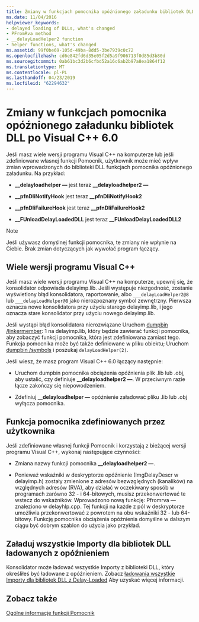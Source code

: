 ```yaml
---
title: Zmiany w funkcjach pomocnika opóźnionego załadunku bibliotek DLL po Visual C++ 6.0
ms.date: 11/04/2016
helpviewer_keywords:
- delayed loading of DLLs, what's changed
- PFromRva method
- __delayLoadHelper2 function
- helper functions, what's changed
ms.assetid: 99f0be69-105d-49ba-8dd5-3be7939c0c72
ms.openlocfilehash: cd6e842fd6d35e05f2d5a9f906713f0d85d3b80d
ms.sourcegitcommit: 0ab61bc3d2b6cfbd52a16c6ab2b97a8ea1864f12
ms.translationtype: MT
ms.contentlocale: pl-PL
ms.lasthandoff: 04/23/2019
ms.locfileid: "62294632"
---
```

# <a name="changes-in-the-dll-delayed-loading-helper-function-since-visual-c-60"></a>Zmiany w funkcjach pomocnika opóźnionego załadunku bibliotek DLL po Visual C++ 6.0

Jeśli masz wiele wersji programu Visual C++ na komputerze lub jeśli zdefiniowane własnej funkcji Pomocnik, użytkownik może mieć wpływ zmian wprowadzonych do biblioteki DLL funkcjach pomocnika opóźnionego załadunku. Na przykład:

- **__delayloadhelper —** jest teraz **__delayloadhelper2 —**

- **__pfnDliNotifyHook** jest teraz **__pfnDliNotifyHook2**

- **__pfnDliFailureHook** jest teraz **__pfnDliFailureHook2**

- **__FUnloadDelayLoadedDLL** jest teraz **__FUnloadDelayLoadedDLL2**

> [!NOTE]
>  Jeśli używasz domyślnej funkcji pomocnika, te zmiany nie wpłynie na Ciebie. Brak zmian dotyczących jak wywołać program łączący.

## <a name="multiple-versions-of-visual-c"></a>Wiele wersji programu Visual C++

Jeśli masz wiele wersji programu Visual C++ na komputerze, upewnij się, że konsolidator odpowiada delayimp.lib. Jeśli występuje niezgodność, zostanie wyświetlony błąd konsolidatora, raportowanie, albo `___delayLoadHelper2@8` lub `___delayLoadHelper@8` jako nierozpoznany symbol zewnętrzny. Pierwsza oznacza nowe konsolidatora przy użyciu starego delayimp.lib, i jego oznacza stare konsolidator przy użyciu nowego delayimp.lib.

Jeśli wystąpi błąd konsolidatora nierozwiązane Uruchom [dumpbin /linkermember](linkermember.md): 1 na delayimp.lib, który będzie zawierać funkcji pomocnika, aby zobaczyć funkcji pomocnika, która jest zdefiniowana zamiast tego. Funkcja pomocnika może być także definiowane w pliku obiektu; Uruchom [dumpbin /symbols](symbols.md) i poszukaj `delayLoadHelper(2)`.

Jeśli wiesz, że masz program Visual C++ 6.0 łączący następnie:

- Uruchom dumpbin pomocnika obciążenia opóźnienia plik .lib lub .obj, aby ustalić, czy definiuje **__delayloadhelper2 —**. W przeciwnym razie łącze zakończy się niepowodzeniem.

- Zdefiniuj **__delayloadhelper —** opóźnienie załadować pliku .lib lub .obj wyłącza pomocnika.

## <a name="user-defined-helper-function"></a>Funkcja pomocnika zdefiniowanych przez użytkownika

Jeśli zdefiniowane własnej funkcji Pomocnik i korzystają z bieżącej wersji programu Visual C++, wykonaj następujące czynności:

- Zmiana nazwy funkcji pomocnika **__delayloadhelper2 —**.

- Ponieważ wskaźniki w deskryptorze opóźnienie (ImgDelayDescr w delayimp.h) zostały zmienione z adresów bezwzględnych (kanalików) na względnych adresów (RVA), aby działać w oczekiwany sposób w programach zarówno 32 - i 64-bitowych, musisz przekonwertować te wstecz do wskaźników. Wprowadzono nową funkcję: Pfromrva — znaleziono w delayhlp.cpp. Tej funkcji na każde z pól w deskryptorze umożliwia przekonwertować z powrotem na obu wskaźniki 32 - lub 64-bitowy. Funkcję pomocnika obciążenia opóźnienia domyślne w dalszym ciągu być dobrym szablon do użycia jako przykład.

## <a name="load-all-imports-for-a-delay-loaded-dll"></a>Załaduj wszystkie Importy dla bibliotek DLL ładowanych z opóźnieniem

Konsolidator może ładować wszystkie Importy z biblioteki DLL, który określiłeś być ładowane z opóźnieniem. Zobacz [ładowania wszystkie Importy dla bibliotek DLL z Delay-Loaded](loading-all-imports-for-a-delay-loaded-dll.md) Aby uzyskać więcej informacji.

## <a name="see-also"></a>Zobacz także

[Ogólne informacje funkcji Pomocnik](understanding-the-helper-function.md)
